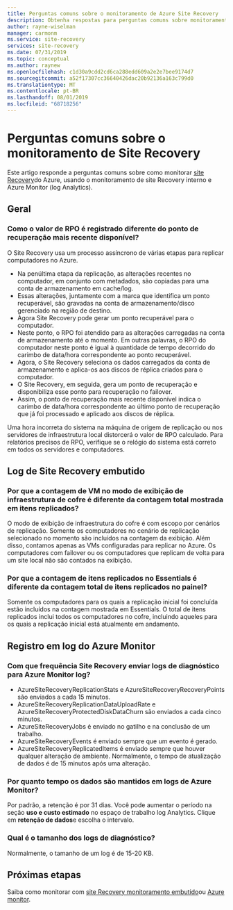 ```yaml
---
title: Perguntas comuns sobre o monitoramento de Azure Site Recovery
description: Obtenha respostas para perguntas comuns sobre monitoramento de Azure Site Recovery, usando monitoramento e Azure Monitor (Log Analytics) embutidos
author: rayne-wiselman
manager: carmonm
ms.service: site-recovery
services: site-recovery
ms.date: 07/31/2019
ms.topic: conceptual
ms.author: raynew
ms.openlocfilehash: c1d30a9cdd2cd6ca288edd609a2e2e7bee9174d7
ms.sourcegitcommit: a52f17307cc36640426dac20b92136a163c799d0
ms.translationtype: MT
ms.contentlocale: pt-BR
ms.lasthandoff: 08/01/2019
ms.locfileid: "68718256"
---
```

# <a name="common-questions-about-site-recovery-monitoring"></a>Perguntas comuns sobre o monitoramento de Site Recovery

Este artigo responde a perguntas comuns sobre como monitorar [site Recovery](site-recovery-overview.md)do Azure, usando o monitoramento de site Recovery interno e Azure Monitor (log Analytics).

## <a name="general"></a>Geral

### <a name="how-is-the-rpo-value-logged-different-from-the-latest-available-recovery-point"></a>Como o valor de RPO é registrado diferente do ponto de recuperação mais recente disponível?

O Site Recovery usa um processo assíncrono de várias etapas para replicar computadores no Azure.

- Na penúltima etapa da replicação, as alterações recentes no computador, em conjunto com metadados, são copiadas para uma conta de armazenamento em cache/log.
- Essas alterações, juntamente com a marca que identifica um ponto recuperável, são gravadas na conta de armazenamento/disco gerenciado na região de destino.
- Agora Site Recovery pode gerar um ponto recuperável para o computador.
- Neste ponto, o RPO foi atendido para as alterações carregadas na conta de armazenamento até o momento. Em outras palavras, o RPO do computador neste ponto é igual à quantidade de tempo decorrido do carimbo de data/hora correspondente ao ponto recuperável.
- Agora, o Site Recovery seleciona os dados carregados da conta de armazenamento e aplica-os aos discos de réplica criados para o computador.
- O Site Recovery, em seguida, gera um ponto de recuperação e disponibiliza esse ponto para recuperação no failover.
- Assim, o ponto de recuperação mais recente disponível indica o carimbo de data/hora correspondente ao último ponto de recuperação que já foi processado e aplicado aos discos de réplica.


Uma hora incorreta do sistema na máquina de origem de replicação ou nos servidores de infraestrutura local distorcerá o valor de RPO calculado. Para relatórios precisos de RPO, verifique se o relógio do sistema está correto em todos os servidores e computadores.



## <a name="inbuilt-site-recovery-logging"></a>Log de Site Recovery embutido


### <a name="why-is-the-vm-count-in-the-vault-infrastructure-view-different-from-the-total-count-shown-in-replicated-items"></a>Por que a contagem de VM no modo de exibição de infraestrutura de cofre é diferente da contagem total mostrada em itens replicados?

O modo de exibição de infraestrutura do cofre é com escopo por cenários de replicação. Somente os computadores no cenário de replicação selecionado no momento são incluídos na contagem da exibição. Além disso, contamos apenas as VMs configuradas para replicar no Azure. Os computadores com failover ou os computadores que replicam de volta para um site local não são contados na exibição.

### <a name="why-is-the-count-of-replicated-items-in-essentials-different-from-the-total-count-of-replicated-items-on-the-dashboard"></a>Por que a contagem de itens replicados no Essentials é diferente da contagem total de itens replicados no painel?

Somente os computadores para os quais a replicação inicial foi concluída estão incluídos na contagem mostrada em Essentials. O total de itens replicados inclui todos os computadores no cofre, incluindo aqueles para os quais a replicação inicial está atualmente em andamento.

## <a name="azure-monitor-logging"></a>Registro em log do Azure Monitor


### <a name="how-often-does-site-recovery-send-diagnostic-logs-to-azure-monitor-log"></a>Com que frequência Site Recovery enviar logs de diagnóstico para Azure Monitor log? 

- AzureSiteRecoveryReplicationStats e AzureSiteRecoveryRecoveryPoints são enviados a cada 15 minutos.  
- AzureSiteRecoveryReplicationDataUploadRate e AzureSiteRecoveryProtectedDiskDataChurn são enviados a cada cinco minutos. 
- AzureSiteRecoveryJobs é enviado no gatilho e na conclusão de um trabalho.
- AzureSiteRecoveryEvents é enviado sempre que um evento é gerado. 
- AzureSiteRecoveryReplicatedItems é enviado sempre que houver qualquer alteração de ambiente. Normalmente, o tempo de atualização de dados é de 15 minutos após uma alteração. 

### <a name="how-long-is-data-kept-in-azure-monitor-logs"></a>Por quanto tempo os dados são mantidos em logs de Azure Monitor? 

Por padrão, a retenção é por 31 dias. Você pode aumentar o período na seção **uso e custo estimado** no espaço de trabalho log Analytics. Clique em **retenção de dados**e escolha o intervalo.

### <a name="whats-the-size-of-the-diagnostic-logs"></a>Qual é o tamanho dos logs de diagnóstico? 

Normalmente, o tamanho de um log é de 15-20 KB. 


## <a name="next-steps"></a>Próximas etapas

Saiba como monitorar com [site Recovery monitoramento embutido](site-recovery-monitor-and-troubleshoot.md)ou [Azure monitor](monitor-log-analytics.md).


